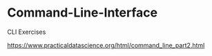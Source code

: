 # Command-Line-Interface
CLI Exercises


https://www.practicaldatascience.org/html/command_line_part2.html
